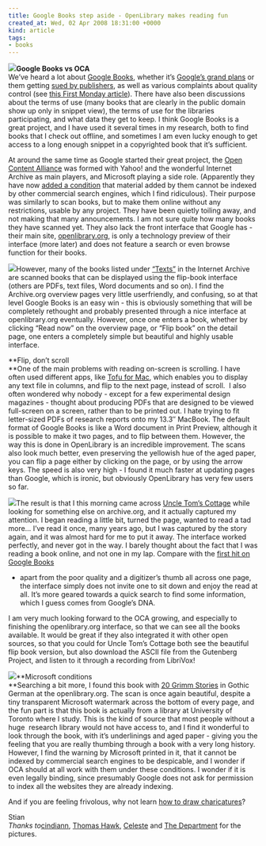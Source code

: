 ```yaml
---
title: Google Books step aside - OpenLibrary makes reading fun
created_at: Wed, 02 Apr 2008 18:31:00 +0000
kind: article
tags:
- books
---
```


[![](http://farm1.static.flickr.com/134/352573802_8f202edf53_m.jpg)](http://www.flickr.com/photos/23341397@N00/352573802/)**Google
Books vs OCA**\
 We’ve heard a lot about [Google Books](http://books.google.com),
whether it’s [Google’s grand
plans](http://dir.salon.com/story/tech/feature/2005/11/09/google/index.html)
or them getting [sued by
publishers](http://news.bbc.co.uk/2/hi/business/4266586.stm), as well as
various complaints about quality control (see [this First Monday
article](http://www.firstmonday.org/issues/issue12_8/duguid/)). There
have also been discussions about the terms of use (many books that are
clearly in the public domain show up only in snippet view), the terms of
use for the libraries participating, and what data they get to keep. I
think Google Books is a great project, and I have used it several times
in my research, both to find books that I check out offline, and
sometimes I am even lucky enough to get access to a long enough snippet
in a copyrighted book that it’s sufficient.

At around the same time as Google started their great project, the [Open
Content Alliance](http://www.opencontentalliance.org/index.html) was
formed with Yahoo! and the wonderful Internet Archive as main players,
and Microsoft playing a side role. (Apparently they have now [added a
condition](http://en.wikipedia.org/wiki/Open_Content_Alliance) that
material added by them cannot be indexed by other commercial search
engines, which I find ridiculous). Their purpose was similarly to scan
books, but to make them online without any restrictions, usable by any
project. They have been quietly toiling away, and not making that many
announcements. I am not sure quite how many books they have scanned yet.
They also lack the front interface that Google has - their main site,
[openlibrary.org](http://openlibrary.org), is only a technology preview
of their interface (more later) and does not feature a search or even
browse function for their books.

[![](http://farm1.static.flickr.com/39/93821899_b34651822b_m.jpg)](http://www.flickr.com/photos/51035555243@N01/93821899/)However,
many of the books listed under
[“Texts”](http://www.archive.org/details/texts) in the Internet Archive
are scanned books that can be displayed using the flip-book interface
(others are PDFs, text files, Word documents and so on). I find the
Archive.org overview pages very little userfriendly, and confusing, so
at that level Google Books is an easy win - this is obviously something
that will be completely rethought and probably presented through a nice
interface at openlibrary.org eventually. However, once one enters a
book, whether by clicking “Read now” on the overview page, or “Flip
book” on the detail page, one enters a completely simple but beautiful
and highly usable interface.

**Flip, don’t scroll\
**One of the main problems with reading on-screen is scrolling. I have
often used different apps, like [Tofu for
Mac](http://amarsagoo.info/tofu/), which enables you to display any text
file in columns, and flip to the next page, instead of scroll.  I also
often wondered why nobody - except for a few experimental design
magazines - thought about producing PDFs that are designed to be viewed
full-screen on a screen, rather than to be printed out. I hate trying to
fit letter-sized PDFs of research reports onto my 13.3″ MacBook. The
default format of Google Books is like a Word document in Print Preview,
although it is possible to make it two pages, and to flip between them.
However, the way this is done in OpenLibrary is an incredible
improvement. The scans also look much better, even preserving the
yellowish hue of the aged paper, you can flip a page either by clicking
on the page, or by using the arrow keys. The speed is also very high - I
found it much faster at updating pages than Google, which is ironic, but
obviously OpenLibrary has very few users so far.

[![](http://farm2.static.flickr.com/1067/1069893367_f2de895792_m.jpg)](http://www.flickr.com/photos/35034358326@N01/1069893367/)The
result is that I this morning came across [Uncle Tom’s
Cottage](http://www.openlibrary.org/details/uncletomscabinor00stowiala)
while looking for something else on archive.org, and it actually
captured my attention. I began reading a little bit, turned the page,
wanted to read a tad more… I’ve read it once, many years ago, but I was
captured by the story again, and it was almost hard for me to put it
away. The interface worked perfectly, and never got in the way. I barely
thought about the fact that I was reading a book online, and not one in
my lap. Compare with the [first hit on Google
Books](http://books.google.com/books?id=aU5o_QrhgPMC&printsec=frontcover&dq=uncle+tom%27s+cabin&ei=drjzR7qEGJK2ygTNkYiSCg#PPA13,M1)
- apart from the poor quality and a digitizer’s thumb all across one
page, the interface simply does not invite one to sit down and enjoy the
read at all. It’s more geared towards a quick search to find some
information, which I guess comes from Google’s DNA.

I am very much looking forward to the OCA growing, and especially to
finishing the openlibrary.org interface, so that we can see all the
books available. It would be great if they also integrated it with other
open sources, so that you could for Uncle Tom’s Cottage both see the
beautiful flip book version, but also download the ASCII file from the
Gutenberg Project, and listen to it through a recording from LibriVox!

[![](http://farm1.static.flickr.com/54/137413905_9232662cf6_m.jpg)](http://www.flickr.com/photos/95272747@N00/137413905/)**Microsoft
conditions\
**Searching a bit more, I found this book with [20 Grimm
Stories](http://www.openlibrary.org/details/twentystoriesfro00grimuoft)
in Gothic German at the openlibrary.org. The scan is once again
beautiful, despite a tiny transparent Microsoft watermark across the
bottom of every page, and the fun part is that this book is actually
from a library at University of Toronto where I study. This is the kind
of source that most people without a huge  research library would not
have access to, and I find it wonderful to look through the book, with
it’s underlinings and aged paper - giving you the feeling that you are
really thumbing through a book with a very long history. However, I find
the warning by Microsoft printed in it, that it cannot be indexed by
commercial search engines to be despicable, and I wonder if OCA should
at all work with them under these conditions. I wonder if it is even
legally binding, since presumably Google does not ask for permission to
index all the websites they are already indexing.

And if you are feeling frivolous, why not learn [how to draw
charicatures](http://www.openlibrary.org/details/artofcaricaturin006061mbp)?

Stian \
 *Thanks
to*[cindiann](http://www.flickr.com/photos/23341397@N00/352573802/ "cindiann"),
[Thomas
Hawk](http://www.flickr.com/photos/51035555243@N01/93821899/ "Thomas Hawk"),
[Celeste](http://www.flickr.com/photos/35034358326@N01/1069893367/ "Celeste")
and [The
Department](http://www.flickr.com/photos/95272747@N00/137413905/ "The Department")
for the pictures.[\
](http://www.flickr.com/photos/95272747@N00/137413905/ "The Department")
